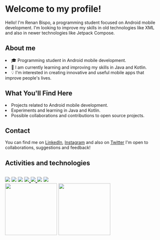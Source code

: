 <div>
    <h1>Welcome to my profile!</h1>
    <p>Hello! I'm Renan Bispo, a programming student focused on Android mobile development.
      I'm looking to improve my skills in old technologies like XML and also in newer technologies like Jetpack Compose.</p>
<h2>About me</h2>
    <li>🎓 Programming student in Android mobile development.
    <li>🌱 I am currently learning and improving my skills in Java and Kotlin.
    <li>💡 I'm interested in creating innovative and useful mobile apps that improve people's lives.
<h2>What You'll Find Here</h2>
    <li>Projects related to Android mobile development.
    <li>Experiments and learning in Java and Kotlin.
    <li>Possible collaborations and contributions to open source projects.
<h2>Contact</h2>
    <p>You can find me on <a href="https://www.linkedin.com/in/renan-de-jesus-bispo-78a576243/">LinkedIn<a/>, <a href="https://www.instagram.com/nanbispo_/">Instagram<a/> and also on <a href="https://twitter.com/RenanBispo07">Twitter<a/> I'm open to collaborations, suggestions and feedback!</p>
<h2>Activities and technologies<h2/>
    <a href="https://kotlinlang.org/" target="_blank"><img loading="lazy" src="https://img.shields.io/badge/Kotlin-8b008b?style=for-the-badge&logo=Kotlin&logoColor=white" target="_blank"></a>
    <a href="https://docs.oracle.com/en/java/javase/17/docs/api/index.html" target="_blank"><img loading="lazy" src="https://img.shields.io/badge/Java-cc5700?style=for-the-badge&logo=Oracle&logoColor=white" target="_blank"></a>
    <a href="https://docs.gradle.org/current/userguide/userguide.html" target="_blank"><img loading="lazy" src="https://img.shields.io/badge/Gradle-5d8aa8?style=for-the-badge&logo=gradle&logoColor=white" target="_blank"></a>
    <a href="https://developer.android.com/?hl=pt-br" target="_blank"><img loading="lazy" src="https://img.shields.io/badge/Android-00cc39?style=for-the-badge&logo=Android&logoColor=white" target="_blank"</a>
    <a href="https://developer.android.com/jetpack/compose" target="_blank"><img loading="lazy" src="https://img.shields.io/badge/Compose-1fa700?style=for-the-badge&logo=Jetpack Compose&logoColor=white" target="_blank"</a>
    <a href="https://developer.android.com/develop/ui/views/layout/declaring-layout?hl=pt-br" target="_blank"><img loading="lazy" src="https://img.shields.io/badge/XML-475fff?style=for-the-badge&logo=Android&logoColor=white" target="_blank"></a>
    <a href="https://developer.android.com/develop/ui/views/layout/declaring-layout?hl=pt-br" target="_blank"><img loading="lazy" src="https://img.shields.io/badge/git-FFA500?style=for-the-badge&logo=git&logoColor=white" target="_blank"></a>
<div>
    <img loading="lazy" height="170em" src="https://github-readme-streak-stats.herokuapp.com/?user=Nanbispo&theme=dracula&hide_border=false"/>
    <img loading="lazy" height="170em" src="https://github-readme-stats.vercel.app/api/top-langs/?username=Nanbispo&layout=compact&langs_count=7&theme=dracula&include_all_commits=true&count_private=true"/>
    </div>
 
